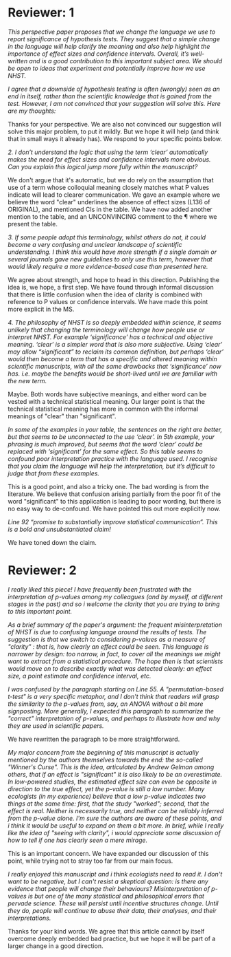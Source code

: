 
Reviewer: 1
===========

_This perspective paper proposes that we change the language we use to report significance of hypothesis tests. They suggest that a simple change in the language will help clarify the meaning and also help highlight the importance of effect sizes and confidence intervals. Overall, it’s well-written and is a good contribution to this important subject area. We should be open to ideas that experiment and potentially improve how we use NHST._

_I agree that a downside of hypothesis testing is often (wrongly) seen as an end in itself, rather than the scientific knowledge that is gained from the test. However, I am not convinced that your suggestion will solve this. Here are my thoughts:_

Thanks for your perspective. We are also not convinced our suggestion will solve this major problem, to put it mildly. But we hope it will help (and think that in small ways it already has). We respond to your specific points below.

_2. I don’t understand the logic that using the term ‘clear’ automatically makes the need for effect sizes and confidence intervals more obvious. Can you explain this logical jump more fully within the manuscript?_

We don't argue that it's automatic, but we do rely on the assumption that use of a term whose colloquial meaning closely matches what P values indicate will lead to clearer communication. We gave an example where we believe the word "clear" underlines the absence of effect sizes (L136 of ORIGINAL), and mentioned CIs in the table. We have now added another mention to the table, and an UNCONVINCING comment to the ¶ where we present the table.

_3. If some people adopt this terminology, whilst others do not, it could become a very confusing and unclear landscape of scientific understanding. I think this would have more strength if a single domain or several journals gave new guidelines to only use this term, however that would likely require a more evidence-based case than presented here._

We agree about strength, and hope to head in this direction. Publishing the idea is, we hope, a first step. We have found through informal discussion that there is little confusion when the idea of clarity is combined with reference to P values or confidence intervals. We have made this point more explicit in the MS. 

_4. The philosophy of NHST is so deeply embedded within science, it seems unlikely that changing the terminology will change how people use or interpret NHST. For example ‘significance’ has a technical and objective meaning. ‘clear’ is a simpler word that is also more subjective. Using ‘clear’ may allow “significant” to reclaim its common definition, but perhaps ‘clear’ would then become a term that has a specific and altered meaning within scientific manuscripts, with all the same drawbacks that ‘significance’ now has. i.e. maybe the benefits would be short-lived until we are familiar with the new term._

Maybe. Both words have subjective meanings, and either word can be vested with a technical statistical meaning. Our larger point is that the technical statistical meaning has more in common with the informal meanings of "clear" than "significant".

_In some of the examples in your table, the sentences on the right are better, but that seems to be unconnected to the use ‘clear’. In 5th example, your phrasing is much improved, but seems that the word ‘clear’ could be replaced with ‘significant’ for the same effect. So this table seems to confound poor interpretation practice with the language used. I recognise that you claim the language will help the interpretation, but it’s difficult to judge that from these examples._

This is a good point, and also a tricky one. The bad wording is from the literature. We believe that confusion arising partially from the poor fit of the word "significant" to this application is leading to poor wording, but there is no easy way to de-confound. We have pointed this out more explicitly now. 

_Line 92 “promise to substantially improve statistical communication”. This is a bold and unsubstantiated claim!_

We have toned down the claim. 

Reviewer: 2
===========

_I really liked this piece! I have frequently been frustrated with the interpretation of p-values among my colleagues (and by myself, at different stages in the past) and so i welcome the clarity that you are trying to bring to this important point._

_As a brief summary of the paper's argument: the frequent misinterpretation of NHST is due to confusing language around the results of tests. The suggestion is that we switch to considering p-values as a measure of "clarity" : that is, how clearly an effect could be seen. This language is narrower by design: too narrow, in fact, to cover all the meanings we might want to extract from a statistical procedure. The hope then is that scientists would move on to describe exactly *what* was detected clearly: an effect size, a point estimate and confidence interval, etc._

_I was confused by the paragraph starting on Line 55. A "permutation-based t-test" is a very specific metaphor, and I don't think that readers will grasp the similarity to the p-values from, say, an ANOVA without a bit more signposting.  More generally, I expected this paragraph to summarize the "correct" interpretation of p-values, and perhaps to illustrate how and why they are used in scientific papers._

We have rewritten the paragraph to be more straightforward.

_My major concern from the beginning of this manuscript is actually mentioned by the authors themselves towards the end: the so-called "Winner's Curse". This is the idea, articulated by Andrew Gelman among others, that if an effect is "significant" it is also likely to be an overestimate. In low-powered studies, the estimated effect size can even be opposite in direction to the true effect, yet the p-value is still a low number.  Many ecologists (in my experience) believe that a low p-value indicates two things at the same time: first, that the study "worked"; second, that the effect is real. Neither is necessarily true, and neither can be reliably inferred from the p-value alone. I'm sure the authors are aware of these points, and i think it would be useful to expand on them a bit more. In brief, while I really like the idea of "seeing with clarity", i would appreciate some discussion of how to tell if one has clearly seen a mere mirage._

This is an important concern. We have expanded our discussion of this point, while trying not to stray too far from our main focus. 

_I really enjoyed this manuscript and i think ecologists need to read it. I don't want to be negative, but I can't resist a skeptical question: is there any evidence that people will change their behaviours? Misinterpretation of p-values is but one of the many statistical and philosophical errors that pervade science. These will persist until incentive structures change. Until they do, people will continue to abuse their data, their analyses, and their interpretations._

Thanks for your kind words. We agree that this article cannot by itself overcome deeply embedded bad practice, but we hope it will be part of a larger change in a good direction.
